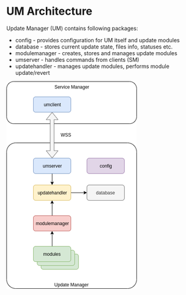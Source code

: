 # UM Architecture

Update Manager (UM) contains following packages:
* config - provides configuration for UM itself and update modules
* database - stores current update state, files info, statuses etc.
* modulemanager - creates, stores and manages update modules
* umserver - handles commands from clients (SM)
* updatehandler - manages update modules, performs module update/revert

![](resources/architecture.png)

